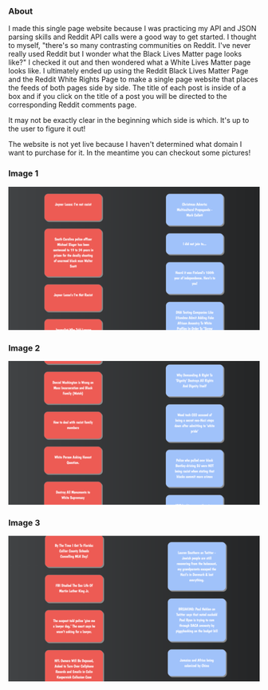 ### About
I made this single page website because I was practicing my API and JSON parsing skills and Reddit API calls were a good way to get started. I thought to myself, "there's so many contrasting communities on Reddit. I've never really used Reddit but I wonder what the Black Lives Matter page looks like?" I checked it out and then wondered what a White Lives Matter page looks like. I ultimately ended up using the Reddit Black Lives Matter Page and the Reddit White Rights Page to make a single page website that places the feeds of both pages side by side. The title of each post is inside of a box and if you click on the title of a post you will be directed to the corresponding Reddit comments page. 

It may not be exactly clear in the beginning which side is which. It's up to the user to figure it out! 

The website is not yet live because I haven't determined what domain I want to purchase for it. In the meantime you can checkout some pictures!

### Image 1
![Image 1](https://raw.githubusercontent.com/cosmosiris/Reddit-API-Single-Page-Website-/master/sample-image2.png)

### Image 2
![Image 2](https://raw.githubusercontent.com/cosmosiris/Reddit-API-Single-Page-Website-/master/sample-image3.png)

### Image 3
![Image 3](https://raw.githubusercontent.com/cosmosiris/Reddit-API-Single-Page-Website-/master/sample-image-1.png)
